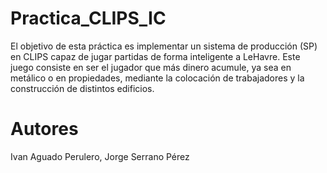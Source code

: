 # Practica_CLIPS_IC
El objetivo de esta práctica es implementar un sistema de producción (SP) en CLIPS capaz de jugar partidas de forma inteligente a LeHavre. Este juego consiste en ser el jugador que más dinero acumule, ya sea en metálico o en propiedades, mediante la colocación de trabajadores y la construcción de distintos edificios.

# Autores
Ivan Aguado Perulero,
Jorge Serrano Pérez
